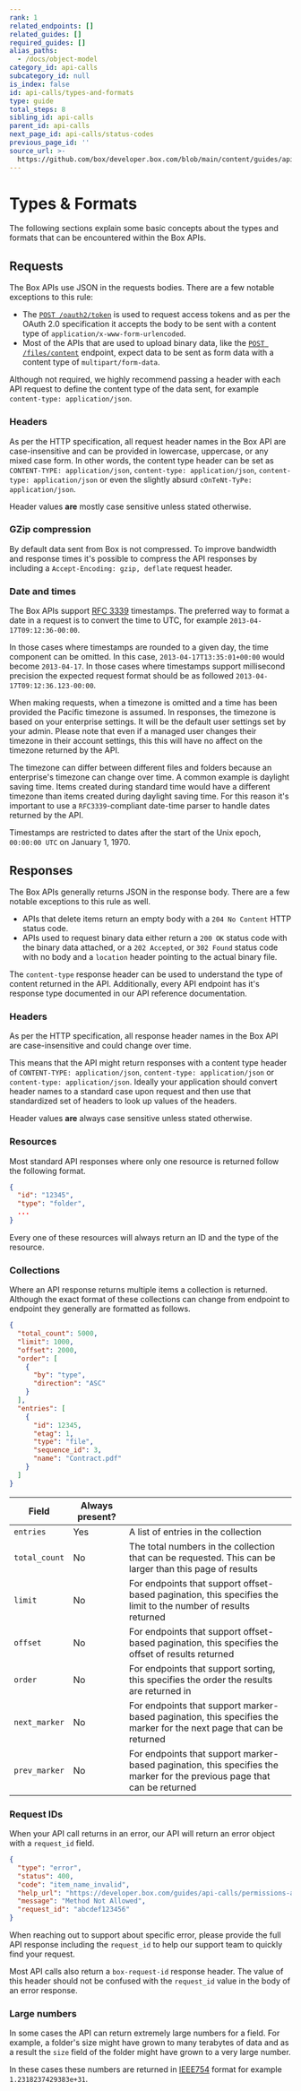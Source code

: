 ```yaml
---
rank: 1
related_endpoints: []
related_guides: []
required_guides: []
alias_paths:
  - /docs/object-model
category_id: api-calls
subcategory_id: null
is_index: false
id: api-calls/types-and-formats
type: guide
total_steps: 8
sibling_id: api-calls
parent_id: api-calls
next_page_id: api-calls/status-codes
previous_page_id: ''
source_url: >-
  https://github.com/box/developer.box.com/blob/main/content/guides/api-calls/types-and-formats.md
---
```

# Types & Formats

The following sections explain some basic concepts about the types and formats
that can be encountered within the Box APIs.

## Requests

The Box APIs use JSON in the requests bodies. There are a few notable exceptions
to this rule:

- The [`POST /oauth2/token`][post-oauth2-token] is used to request access tokens
  and as per the OAuth 2.0 specification it accepts the body to be sent
  with a content type of `application/x-www-form-urlencoded`.
- Most of the APIs that are used to upload binary data, like the
  [`POST /files/content`][post-files-content] endpoint, expect data to be sent
  as form data with a content type of `multipart/form-data`.

<Message type='notice'>

Although not required, we highly recommend passing a header with each API
request to define the content type of the data sent, for example
`content-type: application/json`.

</Message>

### Headers

As per the HTTP specification, all request header names in the Box API are
case-insensitive and can be provided in lowercase, uppercase, or any mixed case
form. In other words, the content type header can be set as
`CONTENT-TYPE: application/json`, `content-type: application/json`,
`content-type: application/json` or even the slightly absurd
`cOnTeNt-TyPe: application/json`.

Header values **are** mostly case sensitive unless stated otherwise.

### GZip compression

By default data sent from Box is not compressed. To improve bandwidth and
response times it's possible to compress the API responses by including
a `Accept-Encoding: gzip, deflate` request header.

### Date and times

The Box APIs support [RFC 3339][rfc3339] timestamps. The preferred way to format
a date in a request is to convert the time to UTC, for example `2013-04-17T09:12:36-00:00`.

In those cases where timestamps are rounded to a given day, the time component
can be omitted. In this case, `2013-04-17T13:35:01+00:00` would become
`2013-04-17`. In those cases where timestamps support millisecond precision the expected
request format should be as followed `2013-04-17T09:12:36.123-00:00`.

When making requests, when a timezone is omitted and a time has been provided
the Pacific timezone is assumed. In responses, the timezone is based on your
enterprise settings. It will be the default user settings set by your admin.
Please note that even if a managed user changes their timezone in their account
settings, this this will have no affect on the timezone returned by the API.

The timezone can differ between different files and folders because an
enterprise's timezone can change over time. A common example is daylight saving
time. Items created during standard time would have a different timezone than
items created during daylight saving time. For this reason it's important to use
a `RFC3339`-compliant date-time parser to handle dates returned by the API.

Timestamps are restricted to dates after the start of the Unix epoch, `00:00:00
UTC` on January 1, 1970.

## Responses

The Box APIs generally returns JSON in the response body. There are a few notable
exceptions to this rule as well.

- APIs that delete items return an empty body with a `204 No Content` HTTP
  status code.
- APIs used to request binary data either return a `200 OK` status code with the
  binary data attached, or a `202 Accepted`, or `302 Found` status code with no
  body and a `location` header pointing to the actual binary file.

<Message type='notice'>

The `content-type` response header can be used to understand the type of
content returned in the API. Additionally, every API endpoint has it's
response type documented in our API reference documentation.

</Message>

### Headers

As per the HTTP specification, all response header names in the Box API are
case-insensitive and could change over time.

This means that the API might return responses with a content type header of
`CONTENT-TYPE: application/json`, `content-type: application/json` or
`content-type: application/json`. Ideally your application should convert header
names to a standard case upon request and then use that standardized set of
headers to look up values of the headers.

Header values **are** always case sensitive unless stated otherwise.

### Resources

Most standard API responses where only one resource is returned follow the
following format.

```json
{
  "id": "12345",
  "type": "folder",
  ...
}
```

Every one of these resources will always return an ID and the type of the resource.

### Collections

Where an API response returns multiple items a collection is returned. Although
the exact format of these collections can change from endpoint to endpoint they
generally are formatted as follows.

```json
{
  "total_count": 5000,
  "limit": 1000,
  "offset": 2000,
  "order": [
    {
      "by": "type",
      "direction": "ASC"
    }
  ],
  "entries": [
    {
      "id": 12345,
      "etag": 1,
      "type": "file",
      "sequence_id": 3,
      "name": "Contract.pdf"
    }
  ]
}
```

<!-- markdownlint-disable line-length -->

| Field         | Always present? |                                                                                                                          |
| ------------- | --------------- | ------------------------------------------------------------------------------------------------------------------------ |
| `entries`     | Yes             | A list of entries in the collection                                                                                      |
| `total_count` | No              | The total numbers in the collection that can be requested. This can be larger than this page of results                  |
| `limit`       | No              | For endpoints that support offset-based pagination, this specifies the limit to the number of results returned           |
| `offset`      | No              | For endpoints that support offset-based pagination, this specifies the offset of results returned                        |
| `order`       | No              | For endpoints that support sorting, this specifies the order the results are returned in                                 |
| `next_marker` | No              | For endpoints that support marker-based pagination, this specifies the marker for the next page that can be returned     |
| `prev_marker` | No              | For endpoints that support marker-based pagination, this specifies the marker for the previous page that can be returned |

<!-- markdownlint-enable line-length -->

### Request IDs

When your API call returns in an error, our API will return an error
object with a `request_id` field.

```json
{
  "type": "error",
  "status": 400,
  "code": "item_name_invalid",
  "help_url": "https://developer.box.com/guides/api-calls/permissions-and-errors/common-errors/",
  "message": "Method Not Allowed",
  "request_id": "abcdef123456"
}
```

When reaching out to support about specific error, please provide the full API
response including the `request_id` to help our support team to quickly find your
request.

<Message type='notice'>

Most API calls also return a `box-request-id` response header. The value of
this header should not be confused with the `request_id` value in the body of
an error response.

</Message>

### Large numbers

In some cases the API can return extremely large numbers for a field. For
example, a folder's size might have grown to many terabytes of data and
as a result the `size` field of the folder might have grown to a very large
number.

In these cases these numbers are returned in [IEEE754][numbers] format for
example `1.2318237429383e+31`.

[post-oauth2-token]: endpoint://post-oauth2-token
[post-files-content]: endpoint://post-files-content
[numbers]: https://en.wikipedia.org/wiki/IEEE_754
[rfc3339]: https://www.ietf.org/rfc/rfc3339.txt